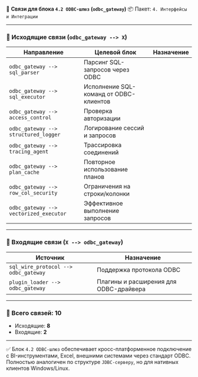 🔗 **Связи для блока `4.2 ODBC-шлюз` (`odbc_gateway`)**
📦 Пакет: `4. Интерфейсы и Интеграции`

---

### 🔻 Исходящие связи (`odbc_gateway --> X`)

| Направление                            | Целевой блок                           | Назначение |
| -------------------------------------- | -------------------------------------- | ---------- |
| `odbc_gateway --> sql_parser`          | Парсинг SQL-запросов через ODBC        |            |
| `odbc_gateway --> sql_executor`        | Исполнение SQL-команд от ODBC-клиентов |            |
| `odbc_gateway --> access_control`      | Проверка авторизации                   |            |
| `odbc_gateway --> structured_logger`   | Логирование сессий и запросов          |            |
| `odbc_gateway --> tracing_agent`       | Трассировка соединений                 |            |
| `odbc_gateway --> plan_cache`          | Повторное использование планов         |            |
| `odbc_gateway --> row_col_security`    | Ограничения на строки/колонки          |            |
| `odbc_gateway --> vectorized_executor` | Эффективное выполнение запросов        |            |

---

### 🔺 Входящие связи (`X --> odbc_gateway`)

| Источник                             | Назначение                             |
| ------------------------------------ | -------------------------------------- |
| `sql_wire_protocol --> odbc_gateway` | Поддержка протокола ODBC               |
| `plugin_loader --> odbc_gateway`     | Плагины и расширения для ODBC-драйвера |

---

### 🧩 Всего связей: **10**

* Исходящие: **8**
* Входящие: **2**

---

✅ Блок `4.2 ODBC-шлюз` обеспечивает кросс-платформенное подключение с BI-инструментами, Excel, внешними системами через стандарт ODBC. Полностью аналогичен по структуре `JDBC-серверу`, но для нативных клиентов Windows/Linux.

